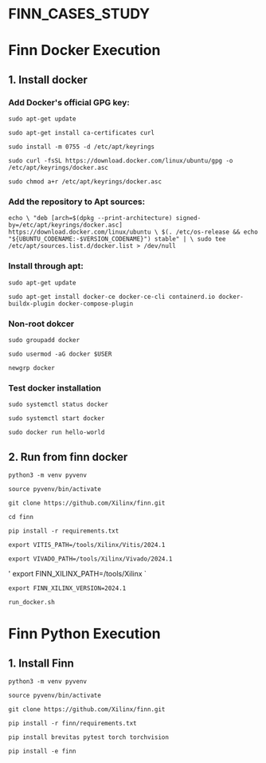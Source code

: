 # FINN_CASES_STUDY

# Finn Docker Execution

## 1. Install docker

### Add Docker's official GPG key:
`
sudo apt-get update
`

`
sudo apt-get install ca-certificates curl
`

`
sudo install -m 0755 -d /etc/apt/keyrings
`

`
sudo curl -fsSL https://download.docker.com/linux/ubuntu/gpg -o /etc/apt/keyrings/docker.asc
`

`
sudo chmod a+r /etc/apt/keyrings/docker.asc
`

### Add the repository to Apt sources:
`
echo \
  "deb [arch=$(dpkg --print-architecture) signed-by=/etc/apt/keyrings/docker.asc] https://download.docker.com/linux/ubuntu \
  $(. /etc/os-release && echo "${UBUNTU_CODENAME:-$VERSION_CODENAME}") stable" | \
  sudo tee /etc/apt/sources.list.d/docker.list > /dev/null
`

### Install through apt:

`
sudo apt-get update
`

`
sudo apt-get install docker-ce docker-ce-cli containerd.io docker-buildx-plugin docker-compose-plugin
`

### Non-root dokcer

`
sudo groupadd docker
`

`
sudo usermod -aG docker $USER
`

`
newgrp docker
`

### Test docker installation

`
sudo systemctl status docker
`

`
sudo systemctl start docker
`

`
sudo docker run hello-world
`

## 2. Run from finn docker

`
python3 -m venv pyvenv
`

`
source pyvenv/bin/activate
`

`
git clone https://github.com/Xilinx/finn.git
`

`
cd finn
`

`
pip install -r requirements.txt
`

`
export VITIS_PATH=/tools/Xilinx/Vitis/2024.1
`

`
export VIVADO_PATH=/tools/Xilinx/Vivado/2024.1
`

'
export FINN_XILINX_PATH=/tools/Xilinx
`

`
export FINN_XILINX_VERSION=2024.1
`

`
run_docker.sh
`


# Finn Python Execution

## 1. Install Finn

`
python3 -m venv pyvenv
`

`
source pyvenv/bin/activate
`

`
git clone https://github.com/Xilinx/finn.git
`

`
pip install -r finn/requirements.txt
`

`
pip install brevitas pytest torch torchvision
`

`
pip install -e finn
`
